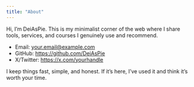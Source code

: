 ```yaml
---
title: "About"
---
```


Hi, I’m DeiAsPie. This is my minimalist corner of the web where I share tools, services, and courses I genuinely use and recommend.

- Email: your.email@example.com
- GitHub: https://github.com/DeiAsPie
- X/Twitter: https://x.com/yourhandle

I keep things fast, simple, and honest. If it’s here, I’ve used it and think it’s worth your time.
